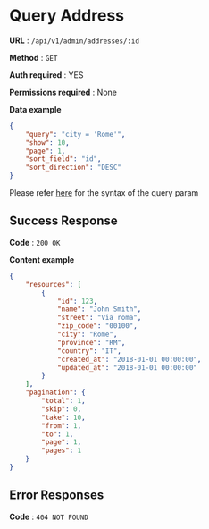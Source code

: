 # Query Address

**URL** : `/api/v1/admin/addresses/:id`

**Method** : `GET`

**Auth required** : YES 

**Permissions required** : None

**Data example**

```json
{
    "query": "city = 'Rome'",
    "show": 10,
    "page": 1,
    "sort_field": "id",
    "sort_direction": "DESC"
}
```

Please refer [here](https://github.com/railken/search-query) for the syntax of the query param

## Success Response

**Code** : `200 OK`

**Content example**

```json
{
    "resources": [
        {
            "id": 123,
            "name": "John Smith",
            "street": "Via roma",
            "zip_code": "00100",
            "city": "Rome",
            "province": "RM",
            "country": "IT",
            "created_at": "2018-01-01 00:00:00",
            "updated_at": "2018-01-01 00:00:00"
        }
    ],
    "pagination": {
        "total": 1,
        "skip": 0,
        "take": 10,
        "from": 1,
        "to": 1,
        "page": 1,
        "pages": 1
    }
}
```

## Error Responses

**Code** : `404 NOT FOUND`